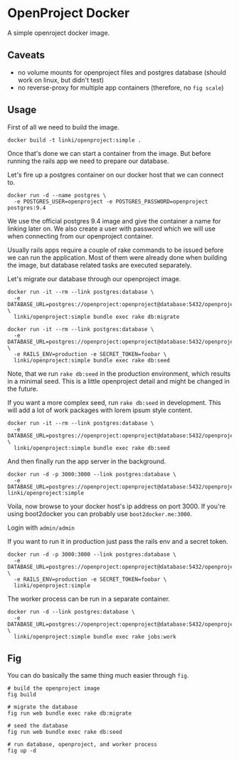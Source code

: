 # OpenProject Docker

A simple openroject docker image.

## Caveats

* no volume mounts for openproject files and postgres database (should work on linux, but didn't test)
* no reverse-proxy for multiple app containers (therefore, no `fig scale`)

## Usage

First of all we need to build the image.

    docker build -t linki/openproject:simple .

Once that's done we can start a container from the image.
But before running the rails app we need to prepare our database.

Let's fire up a postgres container on our docker host that we can connect to.

    docker run -d --name postgres \
      -e POSTGRES_USER=openproject -e POSTGRES_PASSWORD=openproject postgres:9.4

We use the official postgres 9.4 image and give the container a name for linking later on.
We also create a user with password which we will use when connecting from our openproject container.

Usually rails apps require a couple of rake commands to be issued before we can run the application.
Most of them were already done when building the image, but database related tasks are executed separately.

Let's migrate our database through our openproject image.

    docker run -it --rm --link postgres:database \
      -e DATABASE_URL=postgres://openproject:openproject@database:5432/openproject \
      linki/openproject:simple bundle exec rake db:migrate

    docker run -it --rm --link postgres:database \
      -e DATABASE_URL=postgres://openproject:openproject@database:5432/openproject \
      -e RAILS_ENV=production -e SECRET_TOKEN=foobar \
      linki/openproject:simple bundle exec rake db:seed

Note, that we run `rake db:seed` in the production environment, which results in a minimal seed.
This is a little openproject detail and might be changed in the future.

If you want a more complex seed, run `rake db:seed` in development.
This will add a lot of work packages with lorem ipsum style content.

    docker run -it --rm --link postgres:database \
      -e DATABASE_URL=postgres://openproject:openproject@database:5432/openproject \
      linki/openproject:simple bundle exec rake db:seed

And then finally run the app server in the background.

    docker run -d -p 3000:3000 --link postgres:database \
      -e DATABASE_URL=postgres://openproject:openproject@database:5432/openproject linki/openproject:simple

Voila, now browse to your docker host's ip address on port 3000.
If you're using boot2docker you can probably use `boot2docker.me:3000`.

Login with `admin/admin`

If you want to run it in production just pass the rails env and a secret token.

    docker run -d -p 3000:3000 --link postgres:database \
      -e DATABASE_URL=postgres://openproject:openproject@database:5432/openproject \
      -e RAILS_ENV=production -e SECRET_TOKEN=foobar \
      linki/openproject:simple

The worker process can be run in a separate container.

    docker run -d --link postgres:database \
      -e DATABASE_URL=postgres://openproject:openproject@database:5432/openproject \
      linki/openproject:simple bundle exec rake jobs:work

## Fig

You can do basically the same thing much easier through `fig`.

    # build the openproject image
    fig build

    # migrate the database
    fig run web bundle exec rake db:migrate

    # seed the database
    fig run web bundle exec rake db:seed

    # run database, openproject, and worker process
    fig up -d
